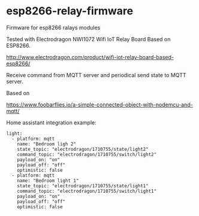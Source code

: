 # esp8266-relay-firmware
Firmware for esp8266 ralays modules

Tested with Electrodragon NWI1072 Wifi IoT Relay Board Based on ESP8266.

http://www.electrodragon.com/product/wifi-iot-relay-board-based-esp8266/

Receive command from MQTT server and periodical send state to MQTT server.

Based on

https://www.foobarflies.io/a-simple-connected-object-with-nodemcu-and-mqtt/

Home assistant integration example:

```
light:
  - platform: mqtt
    name: "Bedroom ligh 2"
    state_topic: "electrodragon/1710755/state/light2"
    command_topic: "electrodragon/1710755/switch/light2"
    payload_on: "on"
    payload_off: "off"
    optimistic: false
  - platform: mqtt
    name: "Bedroom light 1"
    state_topic: "electrodragon/1710755/state/light1"
    command_topic: "electrodragon/1710755/switch/light1"
    payload_on: "on"
    payload_off: "off"
    optimistic: false
```
